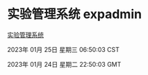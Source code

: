 # 实验管理系统 expadmin
[实验管理系统](http://59.174.11.193:56808/expadmin-782313d2-e1b1-4ea7-932e-3a55e6a1a4d0/)

2023年 01月 25日 星期三 06:50:03 CST

2023年 01月 24日 星期二 22:50:03 GMT
